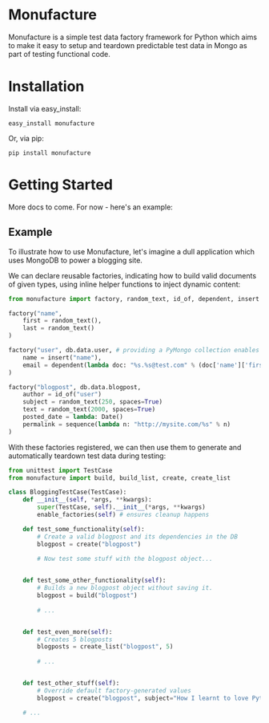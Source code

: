 # Monufacture

Monufacture is a simple test data factory framework for Python which aims to make it easy to setup and teardown predictable test data in Mongo as part of testing functional code. 


# Installation

Install via easy_install:
```
easy_install monufacture
```
Or, via pip:
```
pip install monufacture
```

# Getting Started

More docs to come. For now - here's an example:

## Example

To illustrate how to use Monufacture, let's imagine a dull application which uses MongoDB to power a blogging site. 

We can declare reusable factories, indicating how to build valid documents of given types, using inline helper functions to inject dynamic content:

```python
from monufacture import factory, random_text, id_of, dependent, insert

factory("name", 
    first = random_text(),
    last = random_text()    
)

factory("user", db.data.user, # providing a PyMongo collection enables saving
    name = insert("name"),
    email = dependent(lambda doc: "%s.%s@test.com" % (doc['name']['first'], doc['name']['last']))
)

factory("blogpost", db.data.blogpost, 
    author = id_of("user")
    subject = random_text(250, spaces=True)
    text = random_text(2000, spaces=True)
    posted_date = lambda: Date()
    permalink = sequence(lambda n: "http://mysite.com/%s" % n)
)
```

With these factories registered, we can then use them to generate and automatically teardown test data during testing:

```python
from unittest import TestCase
from monufacture import build, build_list, create, create_list

class BloggingTestCase(TestCase):
    def __init__(self, *args, **kwargs):
        super(TestCase, self).__init__(*args, **kwargs)
        enable_factories(self) # ensures cleanup happens

    def test_some_functionality(self):
        # Create a valid blogpost and its dependencies in the DB
        blogpost = create("blogpost") 
        
        # Now test some stuff with the blogpost object...


    def test_some_other_functionality(self):
        # Builds a new blogpost object without saving it.
        blogpost = build("blogpost") 
        
        # ...


    def test_even_more(self):
        # Creates 5 blogposts
        blogposts = create_list("blogpost", 5)
        
        # ...


    def test_other_stuff(self):
        # Override default factory-generated values
        blogpost = create("blogpost", subject="How I learnt to love Python")

    # ...
```